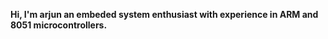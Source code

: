******Hi, I'm arjun an embeded system enthusiast  with experience in ARM and 8051 microcontrollers.******
